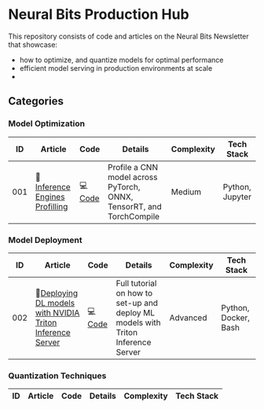 # Neural Bits Production Hub
This repository consists of code and articles on the Neural Bits Newsletter that showcase:
- how to optimize, and quantize models for optimal performance
- efficient model serving in production environments at scale
- 
## Categories
### Model Optimization
|ID| Article | Code     | Details | Complexity | Tech Stack |
|--|---------|----------|---------|------------|----------------------|
|001| 📝[Inference Engines Profilling](https://neuralbits.substack.com/p/3-inference-engines-for-optimal-throughput)| 💻[Code](https://github.com/neural-bits/production-hub/tree/main/001-inference_engines) | Profile a CNN model across PyTorch, ONNX, TensorRT, and TorchCompile | Medium |Python, Jupyter|

### Model Deployment
|ID| Article | Code | Details | Complexity | Tech Stack |
|--|---------|------|---------|------------|----------------------|
|002| 📝[Deploying DL models with NVIDIA Triton Inference Server]()| 💻[Code](https://github.com/neural-bits/production-hub/tree/main/002-triton-server-cnn-deployment) | Full tutorial on how to set-up and deploy ML models with Triton Inference Server | Advanced |Python, Docker, Bash|


### Quantization Techniques
|ID| Article | Code | Details | Complexity | Tech Stack |
|--|---------|------|---------|------------|----------------------|
